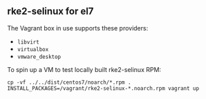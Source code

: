 rke2-selinux for el7
---

The Vagrant box in use supports these providers:
- `libvirt`
- `virtualbox`
- `vmware_desktop`

To spin up a VM to test locally built rke2-selinux RPM:
```shell
cp -vf ../../dist/centos7/noarch/*.rpm .
INSTALL_PACKAGES=/vagrant/rke2-selinux-*.noarch.rpm vagrant up
```
